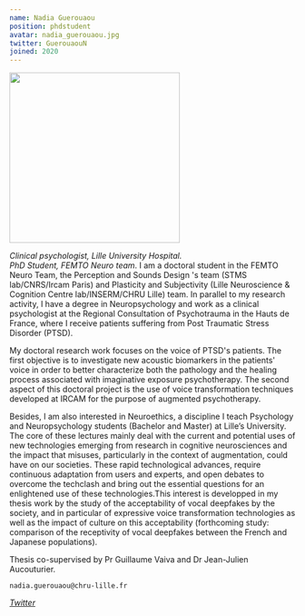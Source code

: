 ```yaml
---
name: Nadia Guerouaou
position: phdstudent
avatar: nadia_guerouaou.jpg
twitter: GuerouaouN
joined: 2020
---
```


<img width="300" src="{{site.baseurl}}/images/people/{{page.avatar}}" data-action="zoom">

_Clinical psychologist, Lille University Hospital._<br>
_PhD Student, FEMTO Neuro team_.
I am a doctoral student in the FEMTO Neuro Team, the Perception and Sounds Design 's team (STMS lab/CNRS/Ircam Paris) and Plasticity and Subjectivity (Lille Neuroscience & Cognition Centre lab/INSERM/CHRU Lille) team. In parallel to my research activity, I have a degree in Neuropsychology and work as a clinical psychologist at the Regional Consultation of Psychotrauma in the Hauts de France, where I receive patients suffering from Post Traumatic Stress Disorder (PTSD).

My doctoral research work focuses on the voice of PTSD's patients. The first objective is to investigate new acoustic biomarkers in the patients' voice in order to better characterize both the pathology and the healing process associated with imaginative exposure psychotherapy. The second aspect of this doctoral project is the use of voice transformation techniques developed at IRCAM for the purpose of augmented psychotherapy. 

Besides, I am also interested in Neuroethics, a discipline I teach Psychology and Neuropsychology students (Bachelor and Master) at Lille’s University. The core of these lectures mainly deal with the current and potential uses of new technologies emerging from research in cognitive neurosciences and the impact that misuses, particularly in the context of augmentation, could have on our societies. These rapid technological advances, require continuous adaptation from users and experts, and open debates to overcome the techclash and bring out the essential questions for an enlightened use of these technologies.This interest is developped in my thesis work by the study of the acceptability of vocal deepfakes by the society, and in particular of expressive voice transformation technologies as well as the impact of culture on this acceptability (forthcoming study: comparison of the receptivity of vocal deepfakes between the French and Japanese populations).

Thesis co-supervised by Pr Guillaume Vaiva and Dr Jean-Julien Aucouturier. <br> 

<i class="fa fa-envelope-o"></i> `nadia.guerouaou@chru-lille.fr` <br>
<!-- <i class="fa fa-bar-chart-o" /> [Google Scholar](https://scholar.google.com/citations?user=jnST06UAAAAJ) <br> -->
<i class="fa fa-twitter" /> [Twitter](https://twitter.com/{{page.twitter}}) <br>

